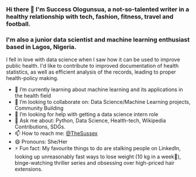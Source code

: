 ### Hi there 👋 I'm Success Ologunsua, a not-so-talented writer in a healthy relationship with tech, fashion, fitness, travel and football. 
### I'm also a junior data scientist and machine learning enthusiast based in Lagos, Nigeria. 

I fell in love with data science when I saw how it can be used to improve public health. I'd like to contribute to improved documentation of health statistics, as well as efficient analysis of the records, leading to proper health-policy making.

- 🌱 I’m currently learning about machine learning and its applications in the health field
- 👯 I’m looking to collaborate on: Data Science/Machine Learning projects, Community Building
- 🤔 I’m looking for help with getting a data science intern role
- 💬 Ask me about: Python, Data Science, Health-tech, Wikipedia Contributions, SDGs. 
- 📫 How to reach me: [@TheSussex](https://twitter.com/TheSussex_) 
- 😄 Pronouns: She/Her
- ⚡ Fun fact: My favourite things to do are stalking people on LinkedIn, looking up unreasonably fast ways to lose weight (10 kg in a week🤔), binge-watching thriller series and obsessing over high-priced hair extensions.
